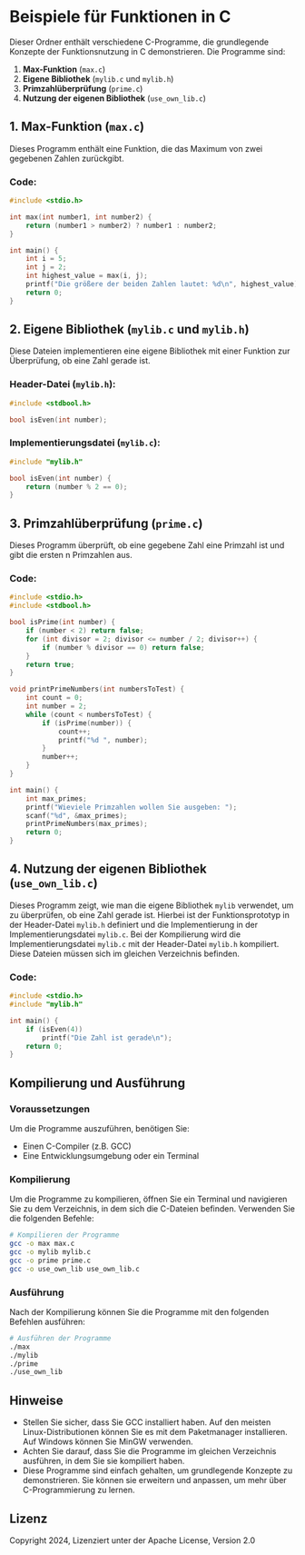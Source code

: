 # Beispiele für Funktionen in C

Dieser Ordner enthält verschiedene C-Programme, die grundlegende Konzepte der Funktionsnutzung in C demonstrieren. Die Programme sind:

1. **Max-Funktion** (`max.c`)
2. **Eigene Bibliothek** (`mylib.c` und `mylib.h`)
3. **Primzahlüberprüfung** (`prime.c`)
4. **Nutzung der eigenen Bibliothek** (`use_own_lib.c`)

## 1. Max-Funktion (`max.c`)

Dieses Programm enthält eine Funktion, die das Maximum von zwei gegebenen Zahlen zurückgibt.

### Code:
```c
#include <stdio.h>

int max(int number1, int number2) {
    return (number1 > number2) ? number1 : number2;
}

int main() {
    int i = 5;
    int j = 2;
    int highest_value = max(i, j);
    printf("Die größere der beiden Zahlen lautet: %d\n", highest_value);
    return 0;
}
```

## 2. Eigene Bibliothek (`mylib.c` und `mylib.h`)

Diese Dateien implementieren eine eigene Bibliothek mit einer Funktion zur Überprüfung, ob eine Zahl gerade ist.

### Header-Datei (`mylib.h`):
```c
#include <stdbool.h>

bool isEven(int number);
```

### Implementierungsdatei (`mylib.c`):
```c
#include "mylib.h"

bool isEven(int number) {
    return (number % 2 == 0);
}
```

## 3. Primzahlüberprüfung (`prime.c`)

Dieses Programm überprüft, ob eine gegebene Zahl eine Primzahl ist und gibt die ersten n Primzahlen aus.

### Code:
```c
#include <stdio.h>
#include <stdbool.h>

bool isPrime(int number) {
    if (number < 2) return false;
    for (int divisor = 2; divisor <= number / 2; divisor++) {
        if (number % divisor == 0) return false;
    }
    return true;
}

void printPrimeNumbers(int numbersToTest) {
    int count = 0;
    int number = 2;
    while (count < numbersToTest) {
        if (isPrime(number)) {
            count++;
            printf("%d ", number);
        }
        number++;
    }
}

int main() {
    int max_primes;
    printf("Wieviele Primzahlen wollen Sie ausgeben: ");
    scanf("%d", &max_primes);
    printPrimeNumbers(max_primes);
    return 0;
}
```

## 4. Nutzung der eigenen Bibliothek (`use_own_lib.c`)

Dieses Programm zeigt, wie man die eigene Bibliothek `mylib` verwendet, um zu überprüfen, ob eine Zahl gerade ist.
Hierbei ist der Funktionsprototyp in der Header-Datei `mylib.h` definiert und die Implementierung in der Implementierungsdatei `mylib.c`.
Bei der Kompilierung wird die Implementierungsdatei `mylib.c` mit der Header-Datei `mylib.h` kompiliert. Diese Dateien müssen sich im gleichen Verzeichnis befinden.

### Code:
```c
#include <stdio.h>
#include "mylib.h"

int main() {
    if (isEven(4))
        printf("Die Zahl ist gerade\n");
    return 0;
}
```

## Kompilierung und Ausführung

### Voraussetzungen

Um die Programme auszuführen, benötigen Sie:
- Einen C-Compiler (z.B. GCC)
- Eine Entwicklungsumgebung oder ein Terminal

### Kompilierung

Um die Programme zu kompilieren, öffnen Sie ein Terminal und navigieren Sie zu dem Verzeichnis, in dem sich die C-Dateien befinden. Verwenden Sie die folgenden Befehle:

```bash
# Kompilieren der Programme
gcc -o max max.c
gcc -o mylib mylib.c
gcc -o prime prime.c
gcc -o use_own_lib use_own_lib.c
```

### Ausführung

Nach der Kompilierung können Sie die Programme mit den folgenden Befehlen ausführen:

```bash
# Ausführen der Programme
./max
./mylib
./prime
./use_own_lib
```

## Hinweise

- Stellen Sie sicher, dass Sie GCC installiert haben. Auf den meisten Linux-Distributionen können Sie es mit dem Paketmanager installieren. Auf Windows können Sie MinGW verwenden.
- Achten Sie darauf, dass Sie die Programme im gleichen Verzeichnis ausführen, in dem Sie sie kompiliert haben.
- Diese Programme sind einfach gehalten, um grundlegende Konzepte zu demonstrieren. Sie können sie erweitern und anpassen, um mehr über C-Programmierung zu lernen.

## Lizenz

Copyright 2024, Lizenziert unter der Apache License, Version 2.0